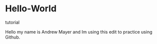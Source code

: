 # Hello-World
tutorial

Hello my name is Andrew Mayer and Im using this edit to practice using Github.
